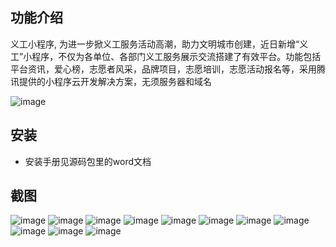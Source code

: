 ## 功能介绍 
    
义工小程序, 为进一步掀义工服务活动高潮，助力文明城市创建，近日新增“义工”小程序，不仅为各单位、各部门义工服务展示交流搭建了有效平台。功能包括平台资讯，爱心榜，志愿者风采，品牌项目，志愿培训，志愿活动报名等，采用腾讯提供的小程序云开发解决方案，无须服务器和域名

 ![image](https://user-images.githubusercontent.com/103013339/161668540-1a84cabb-a733-4a8c-af2d-0b61844ee7f7.png)

  

## 安装
 
- 安装手册见源码包里的word文档

## 截图 

![image](https://user-images.githubusercontent.com/103013339/161668546-22a7b2b0-1a59-4f8f-bf25-4ef639cac760.png)
![image](https://user-images.githubusercontent.com/103013339/161668550-7564b896-6bbe-4d19-8b0f-74a73ebccd49.png)
![image](https://user-images.githubusercontent.com/103013339/161668555-bd0e7f3f-706d-4edd-9547-61e0f6e724eb.png)
![image](https://user-images.githubusercontent.com/103013339/161668558-fb59eac8-95f5-44fc-90bf-3d3606683f7a.png)
![image](https://user-images.githubusercontent.com/103013339/161668565-a9596566-6b61-4e2d-bfc6-426b54165083.png)
![image](https://user-images.githubusercontent.com/103013339/161668569-c12dbb5f-0abe-4f9a-a2f9-ef1f1f892680.png)
![image](https://user-images.githubusercontent.com/103013339/161668572-b1461eda-b0b9-47d8-aeea-6d8b9e2cc85b.png)
![image](https://user-images.githubusercontent.com/103013339/161668578-db0eaa9f-6f7e-4c16-9338-331414bf125b.png)
![image](https://user-images.githubusercontent.com/103013339/161668583-ca422d3c-a1f6-4644-a530-e246ecd5437e.png)
![image](https://user-images.githubusercontent.com/103013339/161668588-8e021b73-cd39-4f52-863c-74bcb127e438.png)
![image](https://user-images.githubusercontent.com/103013339/161668590-7f8fbf16-88c9-42e2-b0a6-6f4d6fc0ed39.png)
